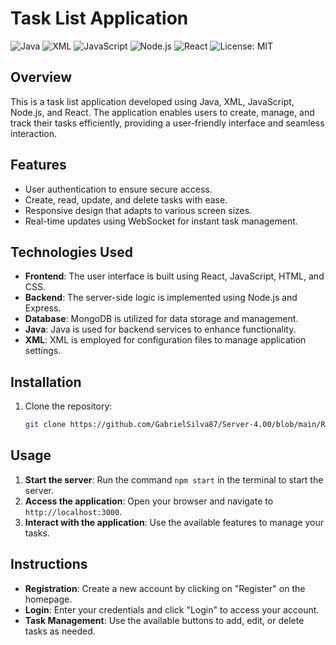 # Task List Application

![Java](https://img.shields.io/badge/Java-11-blue)
![XML](https://img.shields.io/badge/XML-1.0-orange)
![JavaScript](https://img.shields.io/badge/JavaScript-ES6-yellow)
![Node.js](https://img.shields.io/badge/Node.js-14-green)
![React](https://img.shields.io/badge/React-17.0.2-lightblue)
![License: MIT](https://img.shields.io/badge/License-MIT-yellow.svg)

## Overview
This is a task list application developed using Java, XML, JavaScript, Node.js, and React. The application enables users to create, manage, and track their tasks efficiently, providing a user-friendly interface and seamless interaction.

## Features
- User authentication to ensure secure access.
- Create, read, update, and delete tasks with ease.
- Responsive design that adapts to various screen sizes.
- Real-time updates using WebSocket for instant task management.

## Technologies Used
- **Frontend**: The user interface is built using React, JavaScript, HTML, and CSS.
- **Backend**: The server-side logic is implemented using Node.js and Express.
- **Database**: MongoDB is utilized for data storage and management.
- **Java**: Java is used for backend services to enhance functionality.
- **XML**: XML is employed for configuration files to manage application settings.

## Installation
1. Clone the repository:
   ```bash
   git clone https://github.com/GabrielSilva87/Server-4.00/blob/main/README.md
## Usage
1. **Start the server**: Run the command `npm start` in the terminal to start the server.
2. **Access the application**: Open your browser and navigate to `http://localhost:3000`.
3. **Interact with the application**: Use the available features to manage your tasks.

## Instructions
- **Registration**: Create a new account by clicking on "Register" on the homepage.
- **Login**: Enter your credentials and click "Login" to access your account.
- **Task Management**: Use the available buttons to add, edit, or delete tasks as needed.
